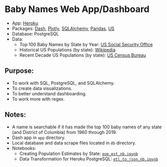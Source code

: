 # Baby Names Web App/Dashboard
- App: [Heroku](https://us-babynames.herokuapp.com/)
- Packages: [Dash](https://plotly.com/), [Plotly](https://plotly.com/), [SQLAlchemy](https://www.sqlalchemy.org/), [Pandas](https://pandas.pydata.org/), [US](https://github.com/unitedstates/python-us)
- Database: PostgreSQL
- Data:
  - Top 100 Baby Names by State by Year: [US Social Security Office](https://www.ssa.gov/oact/babynames/)
  - Historical US Populations (by state): [Wikipedia](https://en.wikipedia.org/wiki/List_of_U.S._states_and_territories_by_historical_population)
  - Recent Decade US Populations (by state): [US Census Bureau](https://www.census.gov/data/tables/time-series/demo/popest/2010s-state-total.html)

## Purpose:
- To work with SQL, PostgreSQL, and SQLAlchemy.
- To create data visualizations.
- To better understand dashboarding.
- To work more with regex.

## Notes:
- A name is searchable if it has made the top 100 baby names of any state (and District of Columbia) from 1960 through 2019.
- Dash app in ```app``` directory.
- Local database and data scrape files located in ```db``` directory.
- Notebooks:
  - Creating Population Estimates by State: [```pop_est_nb.ipynb```](https://github.com/wplam107/babynames/blob/main/db/pop_est_nb.ipynb)
  - Data Transformation for Heroku PostgreSQL: [```etl_to_json_nb.ipynb```](https://github.com/wplam107/babynames/blob/main/db/etl_to_json_nb.ipynb)
